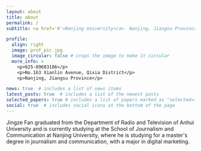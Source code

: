```yaml
---
layout: about
title: about
permalink: /
subtitle: <a href='#'>Nanjing University</a>. Nanjing, Jiangsu Province, Postcode:210023. 

profile:
  align: right
  image: prof_pic.jpg
  image_circular: false # crops the image to make it circular
  more_info: >
    <p>025-89683186</p>
    <p>No.163 Xianlin Avenue, Qixia District</p>
    <p>Nanjing, Jiangsu Province</p>

news: true  # includes a list of news items
latest_posts: true  # includes a list of the newest posts
selected_papers: true # includes a list of papers marked as "selected={true}"
social: true  # includes social icons at the bottom of the page
---
```


Jingze Fan graduated from the Department of Radio and Television of Anhui University and is currently studying at the School of Journalism and Communication at Nanjing University, where he is studying for a master's degree in journalism and communication, with a major in digital marketing.
